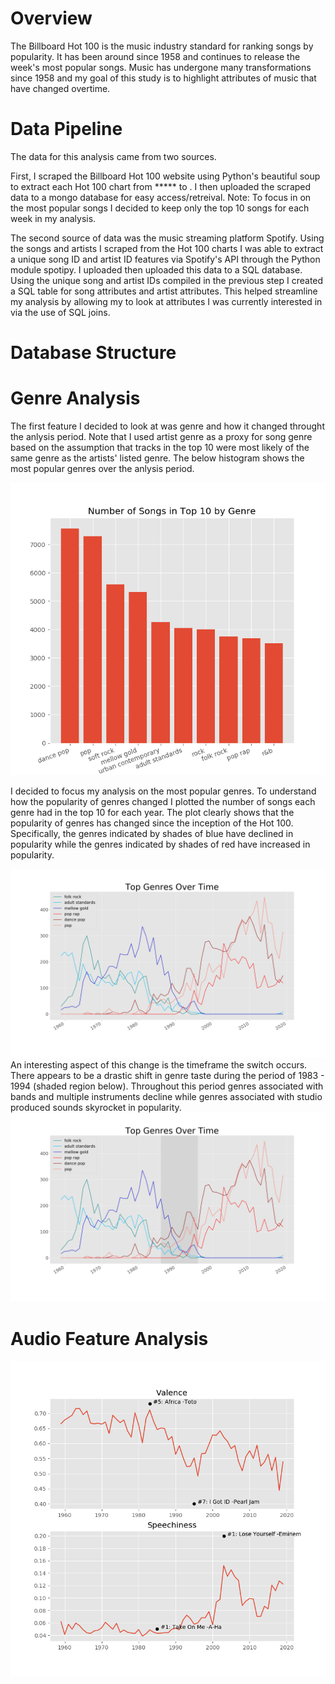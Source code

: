 # Overview 

The Billboard Hot 100 is the music industry standard for ranking songs by popularity. It has been around since 1958 and continues to release the week's most popular songs. Music has undergone many transformations since 1958 and my goal of this study is to highlight attributes of music that have changed overtime. 

# Data Pipeline 

The data for this analysis came from two sources. 

First, I scraped the Billboard Hot 100 website using Python's beautiful soup to extract each Hot 100 chart from  ***** to . I then uploaded the scraped data to a mongo database for easy access/retreival. Note: To focus in on the most popular songs I decided to keep only the top 10 songs for each week in my analysis. 

The second source of data was the music streaming platform Spotify. Using the songs and artists I scraped from the Hot 100 charts I was able to extract a unique song ID and artist ID features via Spotify's API through the Python module spotipy. I uploaded then uploaded this data to a SQL database. Using the unique song and artist IDs compiled in the previous step I created a SQL table for song attributes and artist attributes. This helped streamline my analysis by allowing my to look at attributes I was currently interested in via the use of SQL joins.

# Database Structure 

# Genre Analysis 

The first feature I decided to look at was genre and how it changed throught the anlysis period. Note that I used artist genre as a proxy for song genre based on the assumption that tracks in the top 10 were most likely of the same genre as the artists' listed genre. The below histogram shows the most popular genres over the anlysis period. 


![](/images/genre_histogram.png)

I decided to focus my analysis on the most popular genres. To understand how the popularity of genres changed I plotted the number of songs each genre had in the top 10 for each year. The plot clearly shows that the popularity of genres has changed since the inception of the Hot 100. Specifically, the genres indicated by shades of blue have declined in popularity while the genres indicated by shades of red have increased in popularity. 

![](/images/top_genres_over_time.png)
An interesting aspect of this change is the timeframe the switch occurs. There appears to be a drastic shift in genre taste during the period of 1983 - 1994 (shaded region below). Throughout this period genres associated with bands and multiple instruments decline while genres associated with studio produced sounds skyrocket in popularity.  
![](/images/top_genres_over_time_2.png)

# Audio Feature Analysis 

![](/images/valance_speechiness.png)